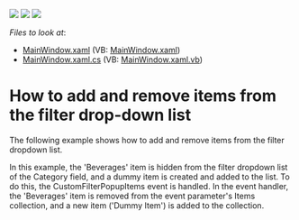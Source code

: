 <!-- default badges list -->
![](https://img.shields.io/endpoint?url=https://codecentral.devexpress.com/api/v1/VersionRange/128578320/22.2.2%2B)
[![](https://img.shields.io/badge/Open_in_DevExpress_Support_Center-FF7200?style=flat-square&logo=DevExpress&logoColor=white)](https://supportcenter.devexpress.com/ticket/details/E2402)
[![](https://img.shields.io/badge/📖_How_to_use_DevExpress_Examples-e9f6fc?style=flat-square)](https://docs.devexpress.com/GeneralInformation/403183)
<!-- default badges end -->
<!-- default file list -->
*Files to look at*:

* [MainWindow.xaml](./CS/DXPivotGrid_CustomFilterItems/MainWindow.xaml) (VB: [MainWindow.xaml](./VB/DXPivotGrid_CustomFilterItems/MainWindow.xaml))
* [MainWindow.xaml.cs](./CS/DXPivotGrid_CustomFilterItems/MainWindow.xaml.cs) (VB: [MainWindow.xaml.vb](./VB/DXPivotGrid_CustomFilterItems/MainWindow.xaml.vb))
<!-- default file list end -->
# How to add and remove items from the filter drop-down list


<p>The following example shows how to add and remove items from the filter dropdown list.</p><p>In this example, the 'Beverages' item is hidden from the filter dropdown list of the Category field, and a dummy item is created and added to the list. To do this, the CustomFilterPopupItems event is handled. In the event handler, the 'Beverages' item is removed from the event parameter's Items collection, and a new item ('Dummy Item') is added to the collection.</p>

<br/>


